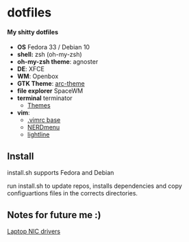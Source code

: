 # dotfiles

#### My shitty dotfiles

- **OS** Fedora 33 / Debian 10
- **shell:**  zsh (oh-my-zsh) 
- **oh-my-zsh theme**: agnoster
- **DE**: XFCE
- **WM**: Openbox
- **GTK Theme**: [arc-theme](https://github.com/horst3180/arc-theme)
- **file explorer** SpaceWM
- **terminal** terminator
  - [Themes](https://github.com/EliverLara/terminator-themes)
- **vim**:
  - [.vimrc base](https://gist.github.com/simonista/8703722)
  - [NERDmenu](https://github.com/preservim/nerdtree)
  - [lightline](https://github.com/itchyny/lightline.vim)

## Install
install.sh supports Fedora and Debian

run install.sh to update repos, installs dependencies and copy configuartions files in the corrects directories.

## Notes for future me :)

[Laptop NIC drivers](https://github.com/tomaspinho/rtl8821ce)